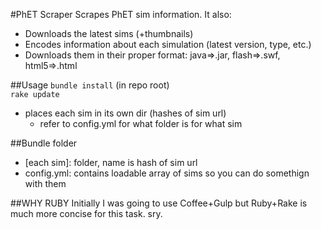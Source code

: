 #PhET Scraper
Scrapes PhET sim information.
It also:
 - Downloads the latest sims (+thumbnails)
 - Encodes information about each simulation (latest version, type, etc.)
 - Downloads them in their proper format: java=>.jar, flash=>.swf, html5=>.html

##Usage
`bundle install` (in repo root)  
`rake update`
 - places each sim in its own dir (hashes of sim url)
 	- refer to config.yml for what folder is for what sim

##Bundle folder
 - [each sim]: folder, name is hash of sim url
 - config.yml: contains loadable array of sims so you can do somethign with them

##WHY RUBY
Initially I was going to use Coffee+Gulp but Ruby+Rake is much more concise for this task. sry.

